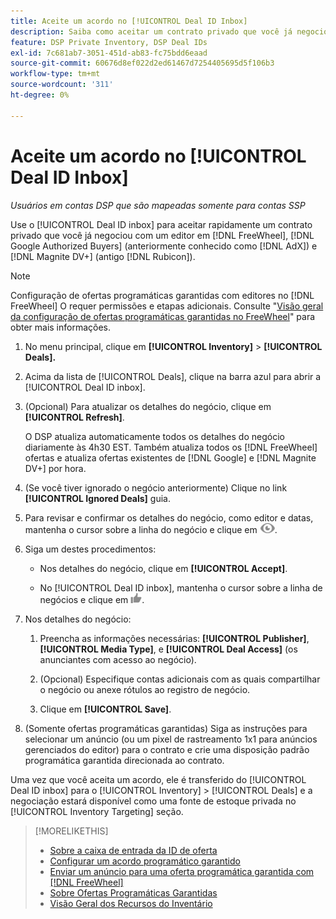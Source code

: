 ```yaml
---
title: Aceite um acordo no [!UICONTROL Deal ID Inbox]
description: Saiba como aceitar um contrato privado que você já negociou com um editor em [!DNL FreeWheel], [!DNL Google Authorized Buyers] (anteriormente conhecido como [!DNL AdX]), and [!DNL Magnite DV+] (antigo [!DNL Rubicon]) usando a Caixa de entrada da ID do contrato.
feature: DSP Private Inventory, DSP Deal IDs
exl-id: 7c681ab7-3051-451d-ab83-fc75bdd6eaad
source-git-commit: 60676d8ef022d2ed61467d7254405695d5f106b3
workflow-type: tm+mt
source-wordcount: '311'
ht-degree: 0%

---
```


# Aceite um acordo no [!UICONTROL Deal ID Inbox]

*Usuários em contas DSP que são mapeadas somente para contas SSP*

Use o [!UICONTROL Deal ID inbox] para aceitar rapidamente um contrato privado que você já negociou com um editor em [!DNL FreeWheel], [!DNL Google Authorized Buyers] (anteriormente conhecido como [!DNL AdX]) e [!DNL Magnite DV+] (antigo [!DNL Rubicon]).

>[!NOTE]
>
>Configuração de ofertas programáticas garantidas com editores no [!DNL FreeWheel] O requer permissões e etapas adicionais. Consulte &quot;[Visão geral da configuração de ofertas programáticas garantidas no FreeWheel](freewheel-overview.md)&quot; para obter mais informações.

1. No menu principal, clique em **[!UICONTROL Inventory]** > **[!UICONTROL Deals].**

1. Acima da lista de [!UICONTROL Deals], clique na barra azul para abrir a [!UICONTROL Deal ID inbox].

1. (Opcional) Para atualizar os detalhes do negócio, clique em **[!UICONTROL Refresh]**.

   O DSP atualiza automaticamente todos os detalhes do negócio diariamente às 4h30 EST. Também atualiza todos os [!DNL FreeWheel] ofertas e atualiza ofertas existentes de [!DNL Google] e [!DNL Magnite DV+] por hora.

1. (Se você tiver ignorado o negócio anteriormente) Clique no link **[!UICONTROL Ignored Deals]** guia.

1. Para revisar e confirmar os detalhes do negócio, como editor e datas, mantenha o cursor sobre a linha do negócio e clique em ![Revisão](/help/dsp/assets/review.png).

1. Siga um destes procedimentos:

   * Nos detalhes do negócio, clique em **[!UICONTROL Accept]**.

   * No [!UICONTROL Deal ID inbox], mantenha o cursor sobre a linha de negócios e clique em ![Aceitar](/help/dsp/assets/accept.png).

1. Nos detalhes do negócio:
   1. Preencha as informações necessárias: **[!UICONTROL Publisher]**, **[!UICONTROL Media Type]**, e **[!UICONTROL Deal Access]** (os anunciantes com acesso ao negócio).
   1. (Opcional) Especifique contas adicionais com as quais compartilhar o negócio ou anexe rótulos ao registro de negócio.

   1. Clique em **[!UICONTROL Save]**.

1. (Somente ofertas programáticas garantidas) Siga as instruções para selecionar um anúncio (ou um pixel de rastreamento 1x1 para anúncios gerenciados do editor) para o contrato e crie uma disposição padrão programática garantida direcionada ao contrato.

Uma vez que você aceita um acordo, ele é transferido do [!UICONTROL Deal ID inbox] para o [!UICONTROL Inventory] > [!UICONTROL Deals] e a negociação estará disponível como uma fonte de estoque privada no [!UICONTROL Inventory Targeting] seção.

>[!MORELIKETHIS]
>
>* [Sobre a caixa de entrada da ID de oferta](deal-id-inbox-about.md)
>* [Configurar um acordo programático garantido](programmatic-guaranteed-set-up.md)
>* [Enviar um anúncio para uma oferta programática garantida com [!DNL FreeWheel]](freewheel-submit.md)
>* [Sobre Ofertas Programáticas Garantidas](programmatic-guaranteed-about.md)
>* [Visão Geral dos Recursos do Inventário](inventory-overview.md)
